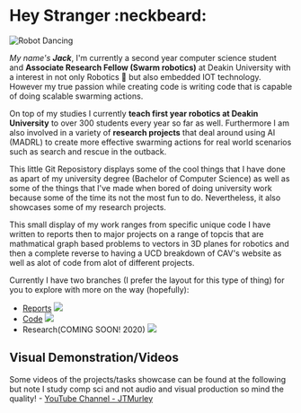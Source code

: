 # Hey Stranger :neckbeard:

![Robot Dancing](https://media.giphy.com/media/47EtjlHYFREM5Rznaf/giphy.gif)

_My name's **Jack**_, I'm currently a second year computer science student and **Associate Research Fellow (Swarm robotics)** at Deakin University with a interest in not only Robotics :robot: but also embedded IOT technology. However my true passion while creating code is writing code that is capable of doing scalable swarming actions. 

On top of my studies I currently **teach first year robotics at Deakin University** to over 300 students every year so far as well. Furthermore I am also involved in a variety of **research projects** that deal around using AI (MADRL) to create more effective swarming actions for real world scenarios such as search and rescue in the outback.

This little Git Reposistory displays some of the cool things that I have done as apart of my university degree (Bachelor of Computer Science) as well as some of the things that I've made when bored of doing university work because some of the time its not the most fun to do. Nevertheless, it also showcases some of my research projects.

This small display of my work ranges from specific unique code I have written to reports then to major projects on a range of topcis that are mathmatical graph based problems to vectors in 3D planes for robotics and then a complete reverse to having a UCD breakdown of CAV's website as well as alot of code from alot of different projects.

Currently I have two branches (I prefer the layout for this type of thing) for you to explore with more on the way (hopefully):
- [Reports](https://github.com/JTMurley/Showcase/tree/Reports) ![](https://placehold.it/12/ff0000?text=+)
- [Code](https://github.com/JTMurley/Showcase/tree/Code) ![](https://placehold.it/12/9900c5?text=+)
- Research(COMING SOON! 2020) ![](https://placehold.it/12/157500?text=+)


## Visual Demonstration/Videos
Some videos of the projects/tasks showcase can be found at the following but note I study comp sci and not audio and visual production so mind the quality! - [YouTube Channel - JTMurley](https://www.youtube.com/channel/UCrvA68VZDAWxJ2BbnZW891Q?view_as=subscriber)

